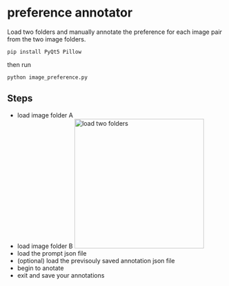 # preference annotator

Load two folders and manually annotate the preference for each image pair from the two image folders.


```pip install PyQt5 Pillow```

then run


```python image_preference.py```


## Steps

- load image folder A
- load image folder B
  <img src="step_1_2.jpg" alt="load two folders" width="300">
- load the prompt json file
- (optional) load the previsouly saved annotation json file
- begin to anotate
- exit and save your annotations
